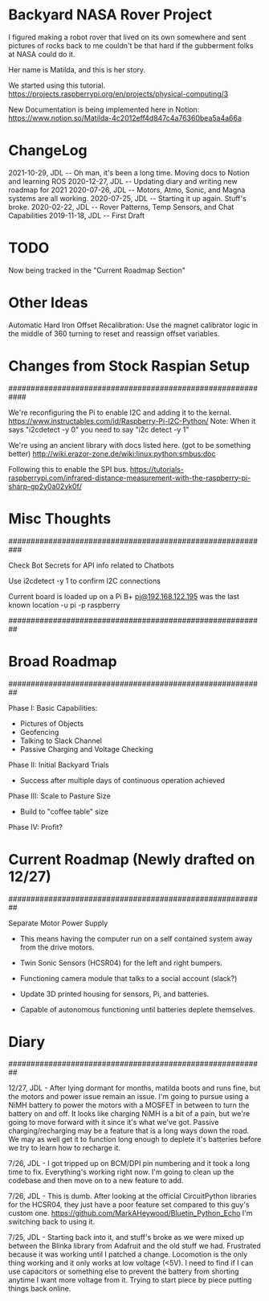 # Backyard NASA Rover Project
I figured making a robot rover that lived on its own somewhere and sent pictures of
rocks back to me couldn't be that hard if the gubberment folks at NASA could do it.

Her name is Matilda, and this is her story.

We started using this tutorial.
https://projects.raspberrypi.org/en/projects/physical-computing/3

New Documentation is being implemented here in Notion:
https://www.notion.so/Matilda-4c2012eff4d847c4a76360bea5a4a66a

# ChangeLog
2021-10-29, JDL -- Oh man, it's been a long time.  Moving docs to Notion and learning ROS
2020-12-27, JDL -- Updating diary and writing new roadmap for 2021
2020-07-26, JDL -- Motors, Atmo, Sonic, and Magna systems are all working.
2020-07-25, JDL -- Starting it up again.  Stuff's broke.
2020-02-22, JDL -- Rover Patterns, Temp Sensors, and Chat Capabilities
2019-11-18, JDL -- First Draft

# TODO
  Now being tracked in the "Current Roadmap Section"

# Other Ideas
Automatic Hard Iron Offset Recalibration: Use the magnet calibrator logic in the middle of
    360 turning to reset and reassign offset variables.


# Changes from Stock Raspian Setup
############################################################

We're reconfiguring the Pi to enable I2C and adding it to the kernal.
https://www.instructables.com/id/Raspberry-Pi-I2C-Python/
Note: When it says "i2cdetect -y 0" you need to say "i2c detect -y 1"

We're using an ancient library with docs listed here. (got to be something better)
http://wiki.erazor-zone.de/wiki:linux:python:smbus:doc

Following this to enable the SPI bus.
https://tutorials-raspberrypi.com/infrared-distance-measurement-with-the-raspberry-pi-sharp-gp2y0a02yk0f/

# Misc Thoughts
###########################################################

Check Bot Secrets for API info related to Chatbots

Use i2cdetect -y 1 to confirm I2C connections

Current board is loaded up on a Pi B+
pi@192.168.122.195 was the last known location
-u pi -p raspberry

##########################################################

# Broad Roadmap
##########################################################

Phase I: Basic Capabilities:
  - Pictures of Objects
  - Geofencing
  - Talking to Slack Channel  
  - Passive Charging and Voltage Checking

Phase II: Initial Backyard Trials
  - Success after multiple days of continuous operation achieved

Phase III: Scale to Pasture Size
  - Build to "coffee table" size

Phase IV: Profit?

# Current Roadmap (Newly drafted on 12/27)
##########################################################

Separate Motor Power Supply
  - This means having the computer run on a self contained system away from the
  drive motors.

  - Twin Sonic Sensors (HCSR04) for the left and right bumpers.

  - Functioning camera module that talks to a social account (slack?)

  - Update 3D printed housing for sensors, Pi, and batteries.

  - Capable of autonomous functioning until batteries deplete themselves.

# Diary
##########################################################

12/27, JDL - After lying dormant for months, matilda boots and runs fine, but the motors and power issue
  remain an issue.   I'm going to pursue using a NiMH battery to power the motors with a MOSFET in between
  to turn the battery on and off.  It looks like charging NiMH is a bit of a pain, but we're going to move
  forward with it since it's what we've got.   Passive charging/recharging may be a feature that is a long
  ways down the road.  We may as well get it to function long enough to deplete it's batteries before we try
  to learn how to recharge it.

7/26, JDL - I got tripped up on BCM/DPI pin numbering and it took a long time to fix.  Everything's working
  right now.  I'm going to clean up the codebase and then move on to a new feature to add.

7/26, JDL - This is dumb.  After looking at the official CircuitPython libraries for the HCSR04, they
  just have a poor feature set compared to this guy's custom one.  https://github.com/MarkAHeywood/Bluetin_Python_Echo
  I'm switching back to using it.

7/25, JDL - Starting back into it, and stuff's broke as we were mixed up between the Blinka library
  from Adafruit and the old stuff we had.  Frustrated because it was working until I patched a change.
  Locomotion is the only thing working and it only works at low voltage (<5V).  I need to find if I
  can use capacitors or something else to prevent the battery from shorting anytime I want more
  voltage from it.  Trying to start piece by piece putting things back online.
